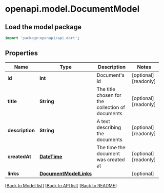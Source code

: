 # openapi.model.DocumentModel

## Load the model package
```dart
import 'package:openapi/api.dart';
```

## Properties
Name | Type | Description | Notes
------------ | ------------- | ------------- | -------------
**id** | **int** | Document's id | [optional] [readonly] 
**title** | **String** | The title chosen for the collection of documents | [optional] [readonly] 
**description** | **String** | A text describing the documents | [optional] [readonly] 
**createdAt** | [**DateTime**](DateTime.md) | The time the document was created at | [optional] [readonly] 
**links** | [**DocumentModelLinks**](DocumentModelLinks.md) |  | [optional] 

[[Back to Model list]](../README.md#documentation-for-models) [[Back to API list]](../README.md#documentation-for-api-endpoints) [[Back to README]](../README.md)


